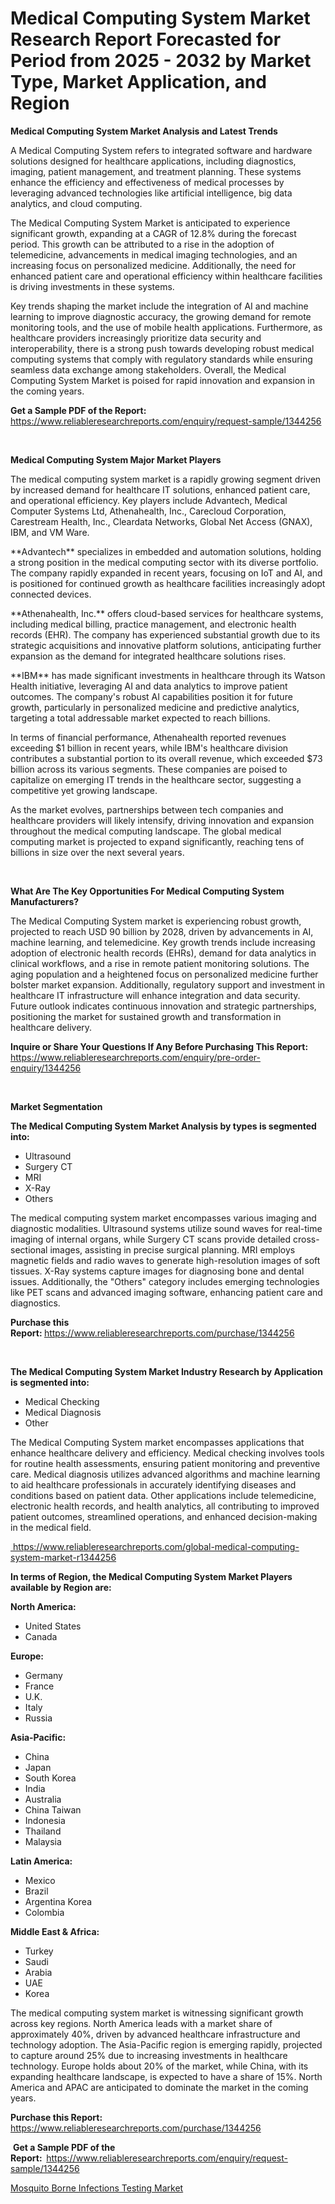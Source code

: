 <p><h1>Medical Computing System Market Research Report Forecasted for Period from 2025 -  2032 by Market Type, Market Application, and Region</h1></p><p><strong>Medical Computing System Market Analysis and Latest Trends</strong></p>
<p><p>A Medical Computing System refers to integrated software and hardware solutions designed for healthcare applications, including diagnostics, imaging, patient management, and treatment planning. These systems enhance the efficiency and effectiveness of medical processes by leveraging advanced technologies like artificial intelligence, big data analytics, and cloud computing.</p><p>The Medical Computing System Market is anticipated to experience significant growth, expanding at a CAGR of 12.8% during the forecast period. This growth can be attributed to a rise in the adoption of telemedicine, advancements in medical imaging technologies, and an increasing focus on personalized medicine. Additionally, the need for enhanced patient care and operational efficiency within healthcare facilities is driving investments in these systems.</p><p>Key trends shaping the market include the integration of AI and machine learning to improve diagnostic accuracy, the growing demand for remote monitoring tools, and the use of mobile health applications. Furthermore, as healthcare providers increasingly prioritize data security and interoperability, there is a strong push towards developing robust medical computing systems that comply with regulatory standards while ensuring seamless data exchange among stakeholders. Overall, the Medical Computing System Market is poised for rapid innovation and expansion in the coming years.</p></p>
<p><strong>Get a Sample PDF of the Report:&nbsp;</strong> <a href="https://www.reliableresearchreports.com/enquiry/request-sample/1344256?utm_campaign=2788&utm_medium=2&utm_source=Github&utm_content=ia&utm_term=24032025&utm_id=medical-computing-system">https://www.reliableresearchreports.com/enquiry/request-sample/1344256</a></p>
<p>&nbsp;</p>
<p><strong>Medical Computing System Major Market Players</strong></p>
<p><p>The medical computing system market is a rapidly growing segment driven by increased demand for healthcare IT solutions, enhanced patient care, and operational efficiency. Key players include Advantech, Medical Computer Systems Ltd, Athenahealth, Inc., Carecloud Corporation, Carestream Health, Inc., Cleardata Networks, Global Net Access (GNAX), IBM, and VM Ware.</p><p>**Advantech** specializes in embedded and automation solutions, holding a strong position in the medical computing sector with its diverse portfolio. The company rapidly expanded in recent years, focusing on IoT and AI, and is positioned for continued growth as healthcare facilities increasingly adopt connected devices.</p><p>**Athenahealth, Inc.** offers cloud-based services for healthcare systems, including medical billing, practice management, and electronic health records (EHR). The company has experienced substantial growth due to its strategic acquisitions and innovative platform solutions, anticipating further expansion as the demand for integrated healthcare solutions rises.</p><p>**IBM** has made significant investments in healthcare through its Watson Health initiative, leveraging AI and data analytics to improve patient outcomes. The company's robust AI capabilities position it for future growth, particularly in personalized medicine and predictive analytics, targeting a total addressable market expected to reach billions.</p><p>In terms of financial performance, Athenahealth reported revenues exceeding $1 billion in recent years, while IBM's healthcare division contributes a substantial portion to its overall revenue, which exceeded $73 billion across its various segments. These companies are poised to capitalize on emerging IT trends in the healthcare sector, suggesting a competitive yet growing landscape. </p><p>As the market evolves, partnerships between tech companies and healthcare providers will likely intensify, driving innovation and expansion throughout the medical computing landscape. The global medical computing market is projected to expand significantly, reaching tens of billions in size over the next several years.</p></p>
<p>&nbsp;</p>
<p><strong>What Are The Key Opportunities For Medical Computing System Manufacturers?</strong></p>
<p><p>The Medical Computing System market is experiencing robust growth, projected to reach USD 90 billion by 2028, driven by advancements in AI, machine learning, and telemedicine. Key growth trends include increasing adoption of electronic health records (EHRs), demand for data analytics in clinical workflows, and a rise in remote patient monitoring solutions. The aging population and a heightened focus on personalized medicine further bolster market expansion. Additionally, regulatory support and investment in healthcare IT infrastructure will enhance integration and data security. Future outlook indicates continuous innovation and strategic partnerships, positioning the market for sustained growth and transformation in healthcare delivery.</p></p>
<p><strong>Inquire or Share Your Questions If Any Before Purchasing This Report:</strong> <a href="https://www.reliableresearchreports.com/enquiry/pre-order-enquiry/1344256?utm_campaign=2788&utm_medium=2&utm_source=Github&utm_content=ia&utm_term=24032025&utm_id=medical-computing-system">https://www.reliableresearchreports.com/enquiry/pre-order-enquiry/1344256</a></p>
<p>&nbsp;</p>
<p><strong>Market Segmentation</strong></p>
<p><strong>The Medical Computing System Market Analysis by types is segmented into:</strong></p>
<p><ul><li>Ultrasound</li><li>Surgery CT</li><li>MRI</li><li>X-Ray</li><li>Others</li></ul></p>
<p><p>The medical computing system market encompasses various imaging and diagnostic modalities. Ultrasound systems utilize sound waves for real-time imaging of internal organs, while Surgery CT scans provide detailed cross-sectional images, assisting in precise surgical planning. MRI employs magnetic fields and radio waves to generate high-resolution images of soft tissues. X-Ray systems capture images for diagnosing bone and dental issues. Additionally, the "Others" category includes emerging technologies like PET scans and advanced imaging software, enhancing patient care and diagnostics.</p></p>
<p><strong>Purchase this Report:&nbsp;</strong><a href="https://www.reliableresearchreports.com/purchase/1344256?utm_campaign=2788&utm_medium=2&utm_source=Github&utm_content=ia&utm_term=24032025&utm_id=medical-computing-system">https://www.reliableresearchreports.com/purchase/1344256</a></p>
<p>&nbsp;</p>
<p><strong>The Medical Computing System Market Industry Research by Application is segmented into:</strong></p>
<p><ul><li>Medical Checking</li><li>Medical Diagnosis</li><li>Other</li></ul></p>
<p><p>The Medical Computing System market encompasses applications that enhance healthcare delivery and efficiency. Medical checking involves tools for routine health assessments, ensuring patient monitoring and preventive care. Medical diagnosis utilizes advanced algorithms and machine learning to aid healthcare professionals in accurately identifying diseases and conditions based on patient data. Other applications include telemedicine, electronic health records, and health analytics, all contributing to improved patient outcomes, streamlined operations, and enhanced decision-making in the medical field.</p></p>
<p><a href="https://www.reliableresearchreports.com/global-medical-computing-system-market-r1344256?utm_campaign=2788&utm_medium=2&utm_source=Github&utm_content=ia&utm_term=24032025&utm_id=medical-computing-system">&nbsp;https://www.reliableresearchreports.com/global-medical-computing-system-market-r1344256</a></p>
<p><strong>In terms of Region, the Medical Computing System Market Players available by Region are:</strong></p>
<p>
    <p> <strong> North America: </strong>
        <ul>
            <li>United States</li>
            <li>Canada</li>
        </ul>
        </p> 
    <p> <strong> Europe: </strong>
        <ul>
            <li>Germany</li>
            <li>France</li>
            <li>U.K.</li>
            <li>Italy</li>
            <li>Russia</li>
        </ul>
        </p> 
    <p> <strong> Asia-Pacific: </strong>
        <ul>
            <li>China</li>
            <li>Japan</li>
            <li>South Korea</li>
            <li>India</li>
            <li>Australia</li>
            <li>China Taiwan</li>
            <li>Indonesia</li>
            <li>Thailand</li>
            <li>Malaysia</li>
        </ul>
        </p> 
    <p> <strong> Latin America: </strong>
        <ul>
            <li>Mexico</li>
            <li>Brazil</li>
            <li>Argentina Korea</li>
            <li>Colombia</li>
        </ul>
        </p> 
    <p> <strong> Middle East & Africa: </strong>
        <ul>
            <li>Turkey</li>
            <li>Saudi</li>
            <li>Arabia</li>
            <li>UAE</li>
            <li>Korea</li>
        </ul>
    </p>
    </p>
<p><p>The medical computing system market is witnessing significant growth across key regions. North America leads with a market share of approximately 40%, driven by advanced healthcare infrastructure and technology adoption. The Asia-Pacific region is emerging rapidly, projected to capture around 25% due to increasing investments in healthcare technology. Europe holds about 20% of the market, while China, with its expanding healthcare landscape, is expected to have a share of 15%. North America and APAC are anticipated to dominate the market in the coming years.</p></p>
<p><strong>Purchase this Report: </strong><a href="https://www.reliableresearchreports.com/purchase/1344256?utm_campaign=2788&utm_medium=2&utm_source=Github&utm_content=ia&utm_term=24032025&utm_id=medical-computing-system">https://www.reliableresearchreports.com/purchase/1344256</a></p>
<p>&nbsp;<strong>Get a Sample PDF of the Report:&nbsp;&nbsp;</strong><a href="https://www.reliableresearchreports.com/enquiry/request-sample/1344256?utm_campaign=2788&utm_medium=2&utm_source=Github&utm_content=ia&utm_term=24032025&utm_id=medical-computing-system">https://www.reliableresearchreports.com/enquiry/request-sample/1344256</a></p>
<p><strong></strong></p>
<p><p><a href="https://github.com/nafidurii/Market-Research-Report-List-1/blob/main/mosquito-borne-infections-testing-market.md?utm_campaign=2788&utm_medium=2&utm_source=Github&utm_content=ia&utm_term=24032025&utm_id=medical-computing-system">Mosquito Borne Infections Testing Market</a></p></p>